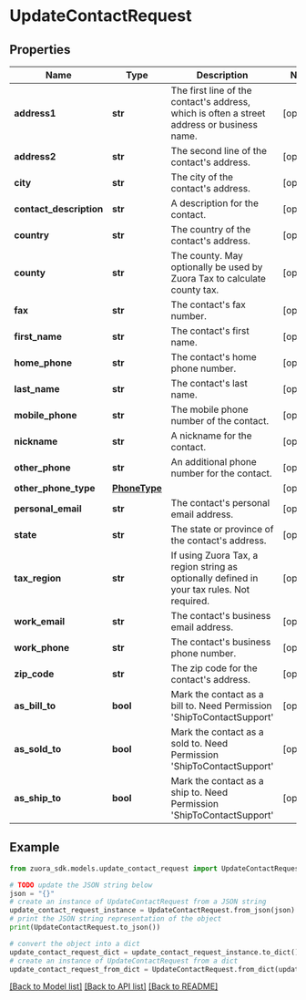 # UpdateContactRequest


## Properties

Name | Type | Description | Notes
------------ | ------------- | ------------- | -------------
**address1** | **str** | The first line of the contact&#39;s address, which is often a street address or business name. | [optional] 
**address2** | **str** | The second line of the contact&#39;s address.  | [optional] 
**city** | **str** | The city of the contact&#39;s address.  | [optional] 
**contact_description** | **str** | A description for the contact.  | [optional] 
**country** | **str** | The country of the contact&#39;s address.  | [optional] 
**county** | **str** | The county. May optionally be used by Zuora Tax to calculate county tax. | [optional] 
**fax** | **str** | The contact&#39;s fax number.  | [optional] 
**first_name** | **str** | The contact&#39;s first name.  | [optional] 
**home_phone** | **str** | The contact&#39;s home phone number.  | [optional] 
**last_name** | **str** | The contact&#39;s last name.  | [optional] 
**mobile_phone** | **str** | The mobile phone number of the contact.  | [optional] 
**nickname** | **str** | A nickname for the contact.  | [optional] 
**other_phone** | **str** | An additional phone number for the contact.  | [optional] 
**other_phone_type** | [**PhoneType**](PhoneType.md) |  | [optional] 
**personal_email** | **str** | The contact&#39;s personal email address.  | [optional] 
**state** | **str** | The state or province of the contact&#39;s address.  | [optional] 
**tax_region** | **str** | If using Zuora Tax, a region string as optionally defined in your tax rules. Not required. | [optional] 
**work_email** | **str** | The contact&#39;s business email address.  | [optional] 
**work_phone** | **str** | The contact&#39;s business phone number.  | [optional] 
**zip_code** | **str** | The zip code for the contact&#39;s address.  | [optional] 
**as_bill_to** | **bool** | Mark the contact as a bill to. Need Permission &#39;ShipToContactSupport&#39;  | [optional] 
**as_sold_to** | **bool** | Mark the contact as a sold to. Need Permission &#39;ShipToContactSupport&#39;  | [optional] 
**as_ship_to** | **bool** | Mark the contact as a ship to. Need Permission &#39;ShipToContactSupport&#39;  | [optional] 

## Example

```python
from zuora_sdk.models.update_contact_request import UpdateContactRequest

# TODO update the JSON string below
json = "{}"
# create an instance of UpdateContactRequest from a JSON string
update_contact_request_instance = UpdateContactRequest.from_json(json)
# print the JSON string representation of the object
print(UpdateContactRequest.to_json())

# convert the object into a dict
update_contact_request_dict = update_contact_request_instance.to_dict()
# create an instance of UpdateContactRequest from a dict
update_contact_request_from_dict = UpdateContactRequest.from_dict(update_contact_request_dict)
```
[[Back to Model list]](../README.md#documentation-for-models) [[Back to API list]](../README.md#documentation-for-api-endpoints) [[Back to README]](../README.md)


